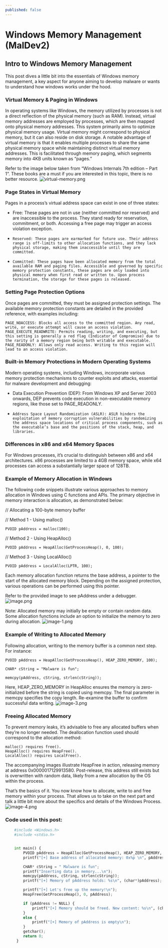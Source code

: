 ```yaml
---
published: false
---
```

# Windows Memory Management (MalDev2)

## Intro to Windows Memory Management

This post dives a little bit into the essentials of Windows memory management, a key aspect for anyone aiming to develop malware or wants to understand how windows works under the hood.

### Virtual Memory & Paging in Windows

In operating systems like Windows, the memory utilized by processes is not a direct reflection of the physical memory (such as RAM). Instead, virtual memory addresses are employed by processes, which are then mapped onto physical memory addresses. This system primarily aims to optimize physical memory usage. Virtual memory might correspond to physical memory, but it can also reside on disk storage. A notable advantage of virtual memory is that it enables multiple processes to share the same physical memory space while maintaining distinct virtual memory addresses. This is facilitated through memory paging, which segments memory into 4KB units known as “pages.”

Refer to the image below taken from “Windows Internals 7th edition – Part 1“. These books are a must if you are interested in this topic, there is no better resource.
![virtual-memory.png]({{site.baseurl}}/_posts/virtual-memory.png)

### Page States in Virtual Memory

Pages in a process’s virtual address space can exist in one of three states:

- Free: These pages are not in use (neither committed nor reserved) and are inaccessible to the process. They stand ready for reservation, commitment, or both. Accessing a free page may trigger an access violation exception.
-     Reserved: These pages are earmarked for future use. Their address range is off-limits to other allocation functions, and they lack physical storage, making them inaccessible until they are committed.
-     Committed: These pages have been allocated memory from the total available RAM and paging files. Accessible and governed by specific memory protection constants, these pages are only loaded into physical memory when first read or written to. Upon process termination, the storage for these pages is released.


### Setting Page Protection Options

Once pages are committed, they must be assigned protection settings. The available memory protection constants are detailed in the provided reference, with examples including:

    PAGE_NOACCESS: Blocks all access to the committed region. Any read, write, or execute attempt will cause an access violation.
    PAGE_EXECUTE_READWRITE: Permits reading, writing, and executing, but this setting is generally a red flag (Indicator of Compromise) due to the rarity of a memory region being both writable and executable.
    PAGE_READONLY: Allows only read access. Writing to this region will lead to an access violation.

### Built-in Memory Protections in Modern Operating Systems

Modern operating systems, including Windows, incorporate various memory protection mechanisms to counter exploits and attacks, essential for malware development and debugging:

 - Data Execution Prevention (DEP): From Windows XP and Server 2003 onwards, DEP prevents code execution in non-executable memory regions, like those set to PAGE_READONLY.
-     Address Space Layout Randomization (ASLR): ASLR hinders the exploitation of memory corruption vulnerabilities by randomizing the address space locations of critical process components, such as the executable’s base and the positions of the stack, heap, and libraries.


### Differences in x86 and x64 Memory Spaces

For Windows processes, it’s crucial to distinguish between x86 and x64 architectures. x86 processes are limited to a 4GB memory space, while x64 processes can access a substantially larger space of 128TB.
### Example of Memory Allocation in Windows

The following code snippets illustrate various approaches to memory allocation in Windows using C functions and APIs. The primary objective in memory interaction is allocation, as demonstrated below:

// Allocating a 100-byte memory buffer

// Method 1 - Using malloc()

    PVOID pAddress = malloc(100);

// Method 2 - Using HeapAlloc()

    PVOID pAddress = HeapAlloc(GetProcessHeap(), 0, 100);

// Method 3 - Using LocalAlloc()

    PVOID pAddress = LocalAlloc(LPTR, 100);

Each memory allocation function returns the base address, a pointer to the start of the allocated memory block. Depending on the assigned protection, various operations can be performed using this pointer.

Refer to the provided image to see pAddress under a debugger.
![image.png]({{site.baseurl}}/_posts/image.png)


Note: Allocated memory may initially be empty or contain random data. Some allocation functions include an option to initialize the memory to zero during allocation.
![image-1.png]({{site.baseurl}}/_posts/image-1.png)


### Example of Writing to Allocated Memory

Following allocation, writing to the memory buffer is a common next step. For instance:

    PVOID pAddress = HeapAlloc(GetProcessHeap(), HEAP_ZERO_MEMORY, 100);

    CHAR* cString = "Malware is fun";

    memcpy(pAddress, cString, strlen(cString));

Here, HEAP_ZERO_MEMORY in HeapAlloc ensures the memory is zero-initialized before the string is copied using memcpy. The final parameter in memcpy specifies the copy length. Re-examine the buffer to confirm successful data writing.
![image-3.png]({{site.baseurl}}/_posts/image-3.png)


### Freeing Allocated Memory

To prevent memory leaks, it’s advisable to free any allocated buffers when they’re no longer needed. The deallocation function used should correspond to the allocation method:

    malloc() requires free().
    HeapAlloc() requires HeapFree().
    LocalAlloc() requires LocalFree().

The accompanying images illustrate HeapFree in action, releasing memory at address 0x0000017129913580. Post-release, this address still exists but is overwritten with random data, likely from a new allocation by the OS within the process.

That’s the basics of it. You now know how to allocate, write to and free memory within your process. That allows us to take on the next part and talk a little bit more about the specifics and details of the Windows Process.
![image-4.png]({{site.baseurl}}/_posts/image-4.png)


###  Code used in this post:
```python
    #include <Windows.h>
    #include <stdio.h>


    int main() {
        PVOID pAddress = HeapAlloc(GetProcessHeap(), HEAP_ZERO_MEMORY, 100);
        printf("[+] Base address of allocated memory: 0x%p \n", pAddress);

        CHAR* cString = " Malware is fun";
        printf("Inserting data in memory...\n");
        memcpy(pAddress, cString, strlen(cString));
        printf("[+] Memory of pAddress holds: %s\n", (char*)pAddress);

        printf("[+] Let's free up the memory!\n");
        HeapFree(GetProcessHeap(), 0, pAddress);

        if (pAddress != NULL) {
            printf("[+] Memory should be freed. New content: %s\n", (char*)pAddress);
        }
        else {
            printf("[+] Memory of pAddress is empty\n");
        }
        getchar();
        return 0;
     }
```

